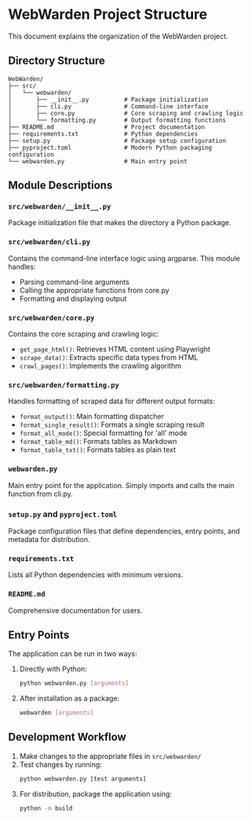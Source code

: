 # WebWarden Project Structure

This document explains the organization of the WebWarden project.

## Directory Structure

```
WebWarden/
├── src/
│   └── webwarden/
│       ├── __init__.py          # Package initialization
│       ├── cli.py               # Command-line interface
│       ├── core.py              # Core scraping and crawling logic
│       └── formatting.py        # Output formatting functions
├── README.md                    # Project documentation
├── requirements.txt             # Python dependencies
├── setup.py                     # Package setup configuration
├── pyproject.toml               # Modern Python packaging configuration
└── webwarden.py                 # Main entry point
```

## Module Descriptions

### `src/webwarden/__init__.py`

Package initialization file that makes the directory a Python package.

### `src/webwarden/cli.py`

Contains the command-line interface logic using argparse. This module handles:
- Parsing command-line arguments
- Calling the appropriate functions from core.py
- Formatting and displaying output

### `src/webwarden/core.py`

Contains the core scraping and crawling logic:
- `get_page_html()`: Retrieves HTML content using Playwright
- `scrape_data()`: Extracts specific data types from HTML
- `crawl_pages()`: Implements the crawling algorithm

### `src/webwarden/formatting.py`

Handles formatting of scraped data for different output formats:
- `format_output()`: Main formatting dispatcher
- `format_single_result()`: Formats a single scraping result
- `format_all_mode()`: Special formatting for 'all' mode
- `format_table_md()`: Formats tables as Markdown
- `format_table_txt()`: Formats tables as plain text

### `webwarden.py`

Main entry point for the application. Simply imports and calls the main function from cli.py.

### `setup.py` and `pyproject.toml`

Package configuration files that define dependencies, entry points, and metadata for distribution.

### `requirements.txt`

Lists all Python dependencies with minimum versions.

### `README.md`

Comprehensive documentation for users.

## Entry Points

The application can be run in two ways:

1. Directly with Python:
   ```bash
   python webwarden.py [arguments]
   ```

2. After installation as a package:
   ```bash
   webwarden [arguments]
   ```

## Development Workflow

1. Make changes to the appropriate files in `src/webwarden/`
2. Test changes by running:
   ```bash
   python webwarden.py [test arguments]
   ```
3. For distribution, package the application using:
   ```bash
   python -m build
   ```
